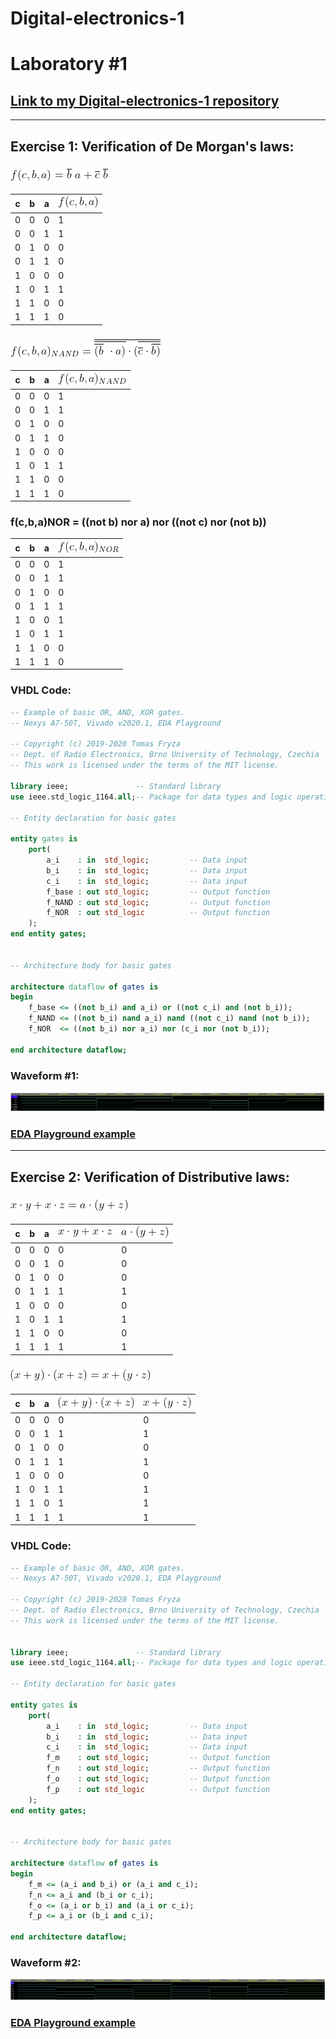 # **Digital-electronics-1**
# **Laboratory #1**


## **[Link to my Digital-electronics-1 repository](https://github.com/TaaviSalum/Digital-electronics-1)**


------------------------------------------------------------------------
## **Exercise 1: Verification of De Morgan's laws:**


### **![Test logo](https://github.com/TaaviSalum/Digital-electronics-1/blob/main/Labs/01-gates/pictures/Formula1.gif)**

**c** | **b** | **a** | ![Test logo](https://github.com/TaaviSalum/Digital-electronics-1/blob/main/Labs/01-gates/pictures/Formula2.gif) 
--- | --- | --- | ---
0 | 0 | 0 | 1
0 | 0 | 1 | 1
0 | 1 | 0 | 0
0 | 1 | 1 | 0
1 | 0 | 0 | 0
1 | 0 | 1 | 1
1 | 1 | 0 | 0
1 | 1 | 1 | 0


### **![Test logo](https://github.com/TaaviSalum/Digital-electronics-1/blob/main/Labs/01-gates/pictures/Formula3.gif)**

**c** | **b** | **a** | ![Test logo](https://github.com/TaaviSalum/Digital-electronics-1/blob/main/Labs/01-gates/pictures/Formula4.gif) 
--- | --- | --- | ---
0 | 0 | 0 | 1
0 | 0 | 1 | 1
0 | 1 | 0 | 0
0 | 1 | 1 | 0
1 | 0 | 0 | 0
1 | 0 | 1 | 1
1 | 1 | 0 | 0
1 | 1 | 1 | 0


### **f(c,b,a)NOR = ((not b) nor a) nor ((not c) nor (not b))**

**c** | **b** | **a** | **![Test logo](https://github.com/TaaviSalum/Digital-electronics-1/blob/main/Labs/01-gates/pictures/Formula6.gif)** 
--- | --- | --- | ---
0 | 0 | 0 | 1
0 | 0 | 1 | 1
0 | 1 | 0 | 0
0 | 1 | 1 | 1
1 | 0 | 0 | 1
1 | 0 | 1 | 1
1 | 1 | 0 | 0
1 | 1 | 1 | 0

### **VHDL Code:**
```vhdl 
-- Example of basic OR, AND, XOR gates.
-- Nexys A7-50T, Vivado v2020.1, EDA Playground

-- Copyright (c) 2019-2020 Tomas Fryza
-- Dept. of Radio Electronics, Brno University of Technology, Czechia
-- This work is licensed under the terms of the MIT license.

library ieee;               -- Standard library
use ieee.std_logic_1164.all;-- Package for data types and logic operations

-- Entity declaration for basic gates

entity gates is
    port(
        a_i    : in  std_logic;         -- Data input
        b_i    : in  std_logic;         -- Data input
        c_i    : in  std_logic;         -- Data input
        f_base : out std_logic;         -- Output function
        f_NAND : out std_logic;         -- Output function
        f_NOR  : out std_logic          -- Output function
    );
end entity gates;


-- Architecture body for basic gates

architecture dataflow of gates is
begin
	f_base <= ((not b_i) and a_i) or ((not c_i) and (not b_i));
	f_NAND <= ((not b_i) nand a_i) nand ((not c_i) nand (not b_i));
	f_NOR  <= ((not b_i) nor a_i) nor (c_i nor (not b_i));

end architecture dataflow;
```

### **Waveform #1:**
![Test logo](https://github.com/TaaviSalum/Digital-electronics-1/blob/main/Labs/01-gates/pictures/Ex1.jpg)
### **[EDA Playground example](https://www.edaplayground.com/x/UGWZ)**




------------------------------------------------------------------------
## **Exercise 2: Verification of Distributive laws:**


### **![Test logo](https://github.com/TaaviSalum/Digital-electronics-1/blob/main/Labs/01-gates/pictures/Formula7.gif)**

**c** | **b** | **a** | **![Test logo](https://github.com/TaaviSalum/Digital-electronics-1/blob/main/Labs/01-gates/pictures/Formula8.gif)** | **![Test logo](https://github.com/TaaviSalum/Digital-electronics-1/blob/main/Labs/01-gates/pictures/Formula9.gif)**
--- | --- | --- | --- | --- 
0 | 0 | 0 | 0 | 0
0 | 0 | 1 | 0 | 0
0 | 1 | 0 | 0 | 0
0 | 1 | 1 | 1 | 1
1 | 0 | 0 | 0 | 0
1 | 0 | 1 | 1 | 1
1 | 1 | 0 | 0 | 0
1 | 1 | 1 | 1 | 1


### **![Test logo](https://github.com/TaaviSalum/Digital-electronics-1/blob/main/Labs/01-gates/pictures/Formula10.gif)**

**c** | **b** | **a** | **![Test logo](https://github.com/TaaviSalum/Digital-electronics-1/blob/main/Labs/01-gates/pictures/Formula11.gif)** | **![Test logo](https://github.com/TaaviSalum/Digital-electronics-1/blob/main/Labs/01-gates/pictures/Formula12.gif)** 
--- | --- | --- | --- | ---
0 | 0 | 0 | 0 | 0
0 | 0 | 1 | 1 | 1
0 | 1 | 0 | 0 | 0
0 | 1 | 1 | 1 | 1
1 | 0 | 0 | 0 | 0
1 | 0 | 1 | 1 | 1
1 | 1 | 0 | 1 | 1
1 | 1 | 1 | 1 | 1

### **VHDL Code:**
```vhdl
-- Example of basic OR, AND, XOR gates.
-- Nexys A7-50T, Vivado v2020.1, EDA Playground

-- Copyright (c) 2019-2020 Tomas Fryza
-- Dept. of Radio Electronics, Brno University of Technology, Czechia
-- This work is licensed under the terms of the MIT license.


library ieee;               -- Standard library
use ieee.std_logic_1164.all;-- Package for data types and logic operations

-- Entity declaration for basic gates

entity gates is
    port(
        a_i    : in  std_logic;         -- Data input
        b_i    : in  std_logic;         -- Data input
        c_i    : in  std_logic;         -- Data input
        f_m    : out std_logic;         -- Output function
        f_n    : out std_logic;         -- Output function
        f_o    : out std_logic;         -- Output function
        f_p    : out std_logic          -- Output function
    );
end entity gates;


-- Architecture body for basic gates

architecture dataflow of gates is
begin
    f_m <= (a_i and b_i) or (a_i and c_i);
    f_n <= a_i and (b_i or c_i);
    f_o <= (a_i or b_i) and (a_i or c_i);
    f_p <= a_i or (b_i and c_i);

end architecture dataflow;
```

### **Waveform #2:**
![Test logo](https://github.com/TaaviSalum/Digital-electronics-1/blob/main/Labs/01-gates/pictures/Ex2.jpg)
### **[EDA Playground example](https://www.edaplayground.com/x/vvCM)**